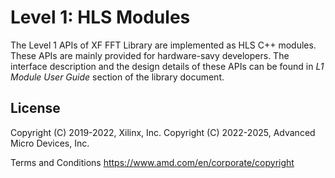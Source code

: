 # Level 1: HLS Modules

The Level 1 APIs of XF FFT Library are implemented as HLS C++ modules. These APIs are mainly provided for hardware-savy developers. The interface description and the design details of these APIs can be found in _L1 Module User Guide_ section of the library document.

## License

 Copyright (C) 2019-2022, Xilinx, Inc.
 Copyright (C) 2022-2025, Advanced Micro Devices, Inc.

Terms and Conditions <https://www.amd.com/en/corporate/copyright>